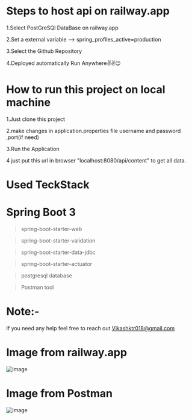 # Steps to host api on railway.app 


1.Select PostGreSQl DataBase on railway.app

2.Set a external variable --> spring_profiles_active=production

3.Select the Github Repository

4.Deployed automatically  Run Anywhere✌️✌️😉

# How to run this project on local machine

1.Just clone this project

2.make changes in application.properties file username and password ,port(if need)

3.Run the Application 

4 just put this url in browser "localhost:8080/api/content"  to get all data.

# Used TeckStack
Spring Boot 3
============
> spring-boot-starter-web

> spring-boot-starter-validation

> spring-boot-starter-data-jdbc

> spring-boot-starter-actuator

> postgresql database

> Postman tool

# Note:-
If you need any help feel free to reach out Vikashktr018@gmail.com
 
# Image from railway.app

![image](https://github.com/Vikashkatiyar/content-calendar/assets/89769715/d8d79ce0-8d57-443b-a57f-c4c7a6965895)

# Image from Postman

![image](https://github.com/Vikashkatiyar/content-calendar/assets/89769715/a386f392-b32c-4a6f-8bde-ce3396cb801d)



